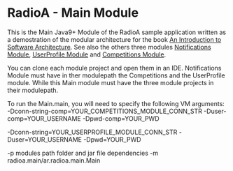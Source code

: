 # RadioA - Main Module

This is the Main Java9+ Module of the RadioA sample application written as a demostration of the modular architecture for the book [An Introduction to Software Architecture](https://leanpub.com/introsoftwarearchitecture). See also the others three modules [Notifications Module](https://github.com/enriquemolinari/radioa-notifications), [UserProfile Module](https://github.com/enriquemolinari/radioa-userprofile) and [Competitions Module](https://github.com/enriquemolinari/radioa-competition). 

You can clone each module project and open them in an IDE. Notifications Module must have in ther modulepath the Competitions and the UserProfile module. While this Main module must have the three module projects in their modulepath.

To run the Main.main, you will need to specify the following VM arguments:
-Dconn-string-comp=YOUR_COMPETITIONS_MODULE_CONN_STR
-Duser-comp=YOUR_USERNAME
-Dpwd-comp=YOUR_PWD

-Dconn-string=YOUR_USERPROFILE_MODULE_CONN_STR
-Duser=YOUR_USERNAME
-Dpwd=YOUR_PWD

-p modules path folder and jar file dependencies
-m radioa.main/ar.radioa.main.Main
